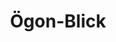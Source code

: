 ---
title: Ögon-Blick
templateKey: category-page
id: 11
description: ""
image: /img/default.jpg
slug: ogon-blick
brandLogo: /img/brand_Default.png
brandUrl: " "
---